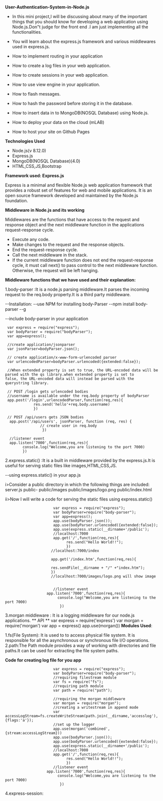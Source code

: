**User-Authentication-System-in-Node.js**
- In this mini project,I will be discussing about many of the important things that you should know for developing a web application using Node.js.Don"t judge for the front end .I am just implementing all the functionalities.

- You will learn about the express.js framework and various middlewares used in express.js.
- How to implement routing in your application
- How to create a log files in your web application.
- How to create sessions in your web application.
- How to use view engine in your application.
- How to flash messages.
- How to hash the password before storing it in the database. 
- How to insert data in to MongoDB(NOSQL Database) using Node.js. 
- How to deploy your data on the cloud (mLAB)
- How to host your site on Github Pages


**Technologies Used**

- Node.js(v 8.12.0)
- Express.js
- MongoDB(NOSQL Database)(4.0)
- HTML,CSS,JS,Bootstrap

**Framework used: Express.js**

Express is a minimal and flexible Node.js web application framework that provides a robust set of features for web and mobile applications. It is an open source framework developed and maintained by the Node.js foundation.

**Middleware in Node.js and its working**

 Middlewares are the functions that have access to the request and response object and the next middleware function in the applications request-response cycle.

- Execute any code.
- Make changes to the request and the response objects.
- End the request-response cycle.
- Call the next middleware in the stack.
- If the current middleware function does not end the request-response cycle, it must call next() to pass control to the next middleware function. Otherwise, the request will be left hanging.

**Middleware functions that we have used and their explanation:**

1.body-parser :It is a node.js parsing middleware.It parses the incoming request to the req.body property.It is a third party middleware.

--Installation:
     --use NPM for installing body-Parser
           --npm install body-parser --g
           
--include body-parser in your application

     var express = require("express");
     var bodyParser = require("bodyParser");
     var app=express();
     
     //create application/jsonparser
     var jsonParser=bodyParser.json();
     
     // create application/x-www-form-urlencoded parser
     var urlencodedParser=bodyParser.urlencoded({extended:false});
     
     //When extended property is set to true, the URL-encoded data will be parsed with the qs library.when extended property is set to        false, the URL-encoded data will instead be parsed with the querystring library.
     
     // POST /login gets urlencoded bodies
     //username is available under the req.body property of bodyParser
     app.post('/login',urlencodedParser,function(req,res){
                 res.send('hello'+req.body.username)
                 })
                 
     // POST /api/users gets JSON bodies
      app.post('/api/users', jsonParser, function (req, res) {
                    // create user in req.body
                     })
                     
      //listener event
      app.listen('7000',function(req,res){
            console.log("Welcome,you are listening to the port 7000)
            })
            
 2.express.static() :It is a built in middleware provided by the express.js.It is useful for serving static files like images,HTML,CSS,JS.
 
   --using express.static() in your app.js
   
   i>Consider a public directory in which the following things are included:
                          server.js
                          public-
                              public/images
                              public/images/logo.png
                              public/index.html
                              
   ii>Now I will write a code for serving the static files using express.static()
                                 
                          var express = require("express");
                          var bodyParser=require("body-parser");
                          var app=express();
                          app.use(bodyParser.json());
                          app.use(bodyParser.urlencoded({extended:false});
                          app.use(express.static(__dirname+'/public');
                          //localhost:7000
                          app.get('/',function(req,res){
                                res.send("Hello World!!");
                                })
                         //localhost:7000/index
                         
                         app.get('/index.htm',function(req,res){
                         
                         res.sendFile(__dirname + "/" +"index.htm");
                         })
                         //localhost:7000/images/logo.png will show image
                         
                         
                          //listener event
                       app.listen('7000',function(req,res){
                            console.log("Welcome,you are listening to the port 7000)
                             })
  
  3.morgan middleware : It is a logging middleware for our node.js applications.
    ** API **
     var express = require('express')
     var morgan  = require('morgan')
     var app = express()
     app.use(morgan())
   **Modules Used**:
   
   1.fs(File System): It is used to to access physical file system. It is responsible for all the asynchronous or synchronous   file I/O      operations.
   2.path:The Path module provides a way of working with directories and file paths.It can be used for extracting the file system paths.
   
   **Code for creating log file for you app**
                                               
                          var express = require("express");
                          var bodyParser=require("body-parser");
                          //requiring filestream module
                          var fs = require("fs");
                          //requiring path module
                          var path = require("path");
                          
                          //requiring the morgan middleware
                          var morgan = require("morgan");
                          //creating a writestream in append mode
                          var accessLogStream=fs.createWriteStream(path.join(__dirname,'accesslog'),{flags:'a'});
                          //set up the logger
                          app.use(morgan('combined',{stream:accessLogStream})) 
                          app.use(bodyParser.json());
                          app.use(bodyParser.urlencoded({extended:false});
                          app.use(express.static(__dirname+'/public');
                          //localhost:7000
                          app.get('/',function(req,res){
                                res.send("Hello World!!");
                                })                  
                          //listener event
                       app.listen('7000',function(req,res){
                            console.log("Welcome,you are listening to the port 7000)
                             })
                             
   4.express-session:
                         
                        
                        
                         
                                                                      
                                            
                           
       
  
 
       
                 
     
      
      
     




